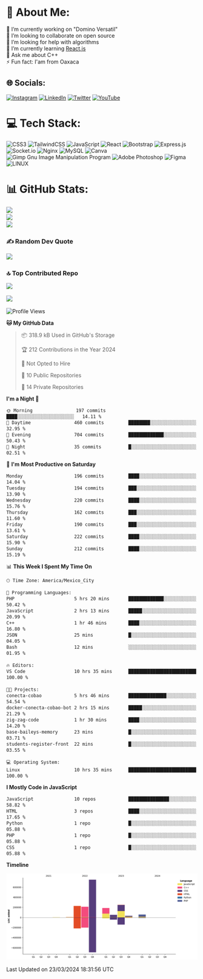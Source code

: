 # 💫 About Me:
🔭 I’m currently working on "Domino Versatil"<br>
👯 I’m looking to collaborate on open source<br>
🤝 I’m looking for help with algorithms<br>
🌱 I’m currently learning [React.js](https://es.react.dev/)<br>
💬 Ask me about C++<br>
⚡ Fun fact: I'am from Oaxaca


## 🌐 Socials:
[![Instagram](https://img.shields.io/badge/Instagram-%23E4405F.svg?logo=Instagram&logoColor=white)](https://www.instagram.com/_fernando_mauro_/) [![LinkedIn](https://img.shields.io/badge/LinkedIn-%230077B5.svg?logo=linkedin&logoColor=white)](https://www.linkedin.com/in/fernando-mauro/) [![Twitter](https://img.shields.io/badge/Twitter-%231DA1F2.svg?logo=Twitter&logoColor=white)](https://twitter.com/fernandomauro_) [![YouTube](https://img.shields.io/badge/YouTube-%23FF0000.svg?logo=YouTube&logoColor=white)](https://www.youtube.com/channel/UC2CmZ5ILc_loKgrNT3BuE6w) 

# 💻 Tech Stack:
![CSS3](https://img.shields.io/badge/css3-%231572B6.svg?style=for-the-badge&logo=css3&logoColor=white) ![TailwindCSS](https://img.shields.io/badge/tailwindcss-%2338B2AC.svg?style=for-the-badge&logo=tailwind-css&logoColor=white) ![JavaScript](https://img.shields.io/badge/javascript-%23323330.svg?style=for-the-badge&logo=javascript&logoColor=%23F7DF1E) ![React](https://img.shields.io/badge/react-%2320232a.svg?style=for-the-badge&logo=react&logoColor=%2361DAFB) ![Bootstrap](https://img.shields.io/badge/bootstrap-%23563D7C.svg?style=for-the-badge&logo=bootstrap&logoColor=white) ![Express.js](https://img.shields.io/badge/express.js-%23404d59.svg?style=for-the-badge&logo=express&logoColor=%2361DAFB) ![Socket.io](https://img.shields.io/badge/Socket.io-black?style=for-the-badge&logo=socket.io&badgeColor=010101) ![Nginx](https://img.shields.io/badge/nginx-%23009639.svg?style=for-the-badge&logo=nginx&logoColor=white) ![MySQL](https://img.shields.io/badge/mysql-%2300f.svg?style=for-the-badge&logo=mysql&logoColor=white) ![Canva](https://img.shields.io/badge/Canva-%2300C4CC.svg?style=for-the-badge&logo=Canva&logoColor=white) ![Gimp Gnu Image Manipulation Program](https://img.shields.io/badge/Gimp-657D8B?style=for-the-badge&logo=gimp&logoColor=FFFFFF) ![Adobe Photoshop](https://img.shields.io/badge/adobephotoshop-%2331A8FF.svg?style=for-the-badge&logo=adobephotoshop&logoColor=white) 	![Figma](https://img.shields.io/badge/figma-%23F24E1E.svg?style=for-the-badge&logo=figma&logoColor=white) ![LINUX](https://img.shields.io/badge/Linux-FCC624?style=for-the-badge&logo=linux&logoColor=black)
# 📊 GitHub Stats:
![](https://github-readme-stats.vercel.app/api?username=Fernando-Mauro&theme=dark&hide_border=false&include_all_commits=true&count_private=true)<br/>
![](https://github-readme-streak-stats.herokuapp.com/?user=Fernando-Mauro&theme=dark&hide_border=false)<br/>
![](https://github-readme-stats.vercel.app/api/top-langs/?username=Fernando-Mauro&theme=dark&hide_border=false&include_all_commits=true&count_private=true&layout=compact)

### ✍️ Random Dev Quote
![](https://quotes-github-readme.vercel.app/api?type=horizontal&theme=radical)

### 🔝 Top Contributed Repo
![](https://github-contributor-stats.vercel.app/api?username=Fernando-Mauro&limit=5&theme=dark&combine_all_yearly_contributions=true)

[![](https://visitcount.itsvg.in/api?id=Fernando-Mauro&icon=0&color=0)](https://visitcount.itsvg.in)

<!--START_SECTION:waka-->
![Profile Views](http://img.shields.io/badge/Profile%20Views-15-blue)

**🐱 My GitHub Data** 

> 📦 318.9 kB Used in GitHub's Storage 
 > 
> 🏆 212 Contributions in the Year 2024
 > 
> 🚫 Not Opted to Hire
 > 
> 📜 10 Public Repositories 
 > 
> 🔑 14 Private Repositories 
 > 
**I'm a Night 🦉** 

```text
🌞 Morning                197 commits         ████░░░░░░░░░░░░░░░░░░░░░   14.11 % 
🌆 Daytime                460 commits         ████████░░░░░░░░░░░░░░░░░   32.95 % 
🌃 Evening                704 commits         █████████████░░░░░░░░░░░░   50.43 % 
🌙 Night                  35 commits          █░░░░░░░░░░░░░░░░░░░░░░░░   02.51 % 
```
📅 **I'm Most Productive on Saturday** 

```text
Monday                   196 commits         ████░░░░░░░░░░░░░░░░░░░░░   14.04 % 
Tuesday                  194 commits         ███░░░░░░░░░░░░░░░░░░░░░░   13.90 % 
Wednesday                220 commits         ████░░░░░░░░░░░░░░░░░░░░░   15.76 % 
Thursday                 162 commits         ███░░░░░░░░░░░░░░░░░░░░░░   11.60 % 
Friday                   190 commits         ███░░░░░░░░░░░░░░░░░░░░░░   13.61 % 
Saturday                 222 commits         ████░░░░░░░░░░░░░░░░░░░░░   15.90 % 
Sunday                   212 commits         ████░░░░░░░░░░░░░░░░░░░░░   15.19 % 
```


📊 **This Week I Spent My Time On** 

```text
🕑︎ Time Zone: America/Mexico_City

💬 Programming Languages: 
PHP                      5 hrs 20 mins       █████████████░░░░░░░░░░░░   50.42 % 
JavaScript               2 hrs 13 mins       █████░░░░░░░░░░░░░░░░░░░░   20.99 % 
C++                      1 hr 46 mins        ████░░░░░░░░░░░░░░░░░░░░░   16.80 % 
JSON                     25 mins             █░░░░░░░░░░░░░░░░░░░░░░░░   04.05 % 
Bash                     12 mins             ░░░░░░░░░░░░░░░░░░░░░░░░░   01.95 % 

🔥 Editors: 
VS Code                  10 hrs 35 mins      █████████████████████████   100.00 % 

🐱‍💻 Projects: 
conecta-cobao            5 hrs 46 mins       ██████████████░░░░░░░░░░░   54.54 % 
docker-conecta-cobao-bot 2 hrs 15 mins       █████░░░░░░░░░░░░░░░░░░░░   21.29 % 
zig-zag-code             1 hr 30 mins        ████░░░░░░░░░░░░░░░░░░░░░   14.20 % 
base-baileys-memory      23 mins             █░░░░░░░░░░░░░░░░░░░░░░░░   03.71 % 
students-register-front  22 mins             █░░░░░░░░░░░░░░░░░░░░░░░░   03.55 % 

💻 Operating System: 
Linux                    10 hrs 35 mins      █████████████████████████   100.00 % 
```

**I Mostly Code in JavaScript** 

```text
JavaScript               10 repos            ███████████████░░░░░░░░░░   58.82 % 
HTML                     3 repos             ████░░░░░░░░░░░░░░░░░░░░░   17.65 % 
Python                   1 repo              █░░░░░░░░░░░░░░░░░░░░░░░░   05.88 % 
PHP                      1 repo              █░░░░░░░░░░░░░░░░░░░░░░░░   05.88 % 
CSS                      1 repo              █░░░░░░░░░░░░░░░░░░░░░░░░   05.88 % 
```



**Timeline**

![Lines of Code chart](https://raw.githubusercontent.com/Fernando-Mauro/Fernando-Mauro/master/assets/bar_graph.png)


 Last Updated on 23/03/2024 18:31:56 UTC
<!--END_SECTION:waka-->
